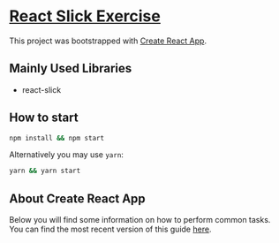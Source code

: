 # [React Slick Exercise](https://chiara-yen.github.io/react-slick-exercise)

This project was bootstrapped with [Create React App](https://github.com/facebookincubator/create-react-app).

## Mainly Used Libraries

- react-slick

## How to start

```sh
npm install && npm start
```

Alternatively you may use `yarn`:

```sh
yarn && yarn start
```

## About Create React App

Below you will find some information on how to perform common tasks.<br>
You can find the most recent version of this guide [here](https://github.com/facebookincubator/create-react-app/blob/master/packages/react-scripts/template/README.md).
